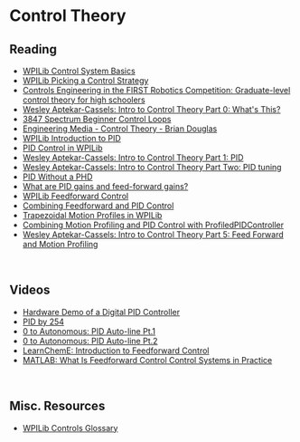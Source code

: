 # Control Theory
## Reading
- [WPILib Control System Basics](https://docs.wpilib.org/en/stable/docs/software/advanced-controls/introduction/control-system-basics.html)
- [WPILib Picking a Control Strategy](https://docs.wpilib.org/en/stable/docs/software/advanced-controls/introduction/picking-control-strategy.html)
- [Controls Engineering in the FIRST Robotics Competition: Graduate-level control theory for high schoolers](https://file.tavsys.net/control/controls-engineering-in-frc.pdf)
- [Wesley Aptekar-Cassels: Intro to Control Theory Part 0: What's This?](https://blog.wesleyac.com/posts/intro-to-control-part-zero-whats-this)
- [3847 Spectrum Beginner Control Loops](https://docs.google.com/presentation/d/1Z3H8fjxVSJSIoAv1C09J7CEWDGmV66ZCOXEI1wKS23w/edit?usp=sharing)
- [Engineering Media - Control Theory - Brian Douglas](https://engineeringmedia.com/)
- [WPILib Introduction to PID](https://docs.wpilib.org/en/stable/docs/software/advanced-controls/introduction/introduction-to-pid.html)
- [PID Control in WPILib](https://docs.wpilib.org/en/stable/docs/software/advanced-controls/controllers/pidcontroller.html)
- [Wesley Aptekar-Cassels: Intro to Control Theory Part 1: PID](https://blog.wesleyac.com/posts/intro-to-control-part-one-pid)
- [Wesley Aptekar-Cassels: Intro to Control Theory Part Two: PID tuning](https://blog.wesleyac.com/posts/intro-to-control-part-two-pid-tuning)
- [PID Without a PHD](https://drive.google.com/file/d/0B8Oix1YVtSZgUW1sd3dOOFVzdXc/view?resourcekey=0-fY1n3GWPrgTzNxLW-5g97w)
- [What are PID gains and feed-forward gains?](https://www.motioncontroltips.com/faq-what-are-pid-gains-and-feed-forward-gains/)
- [WPILib Feedforward Control](https://docs.wpilib.org/en/stable/docs/software/advanced-controls/controllers/feedforward.html)
- [Combining Feedforward and PID Control](https://docs.wpilib.org/en/stable/docs/software/advanced-controls/controllers/combining-feedforward-feedback.html)
- [Trapezoidal Motion Profiles in WPILib](https://docs.wpilib.org/en/stable/docs/software/advanced-controls/controllers/trapezoidal-profiles.html)
- [Combining Motion Profiling and PID Control with ProfiledPIDController](https://docs.wpilib.org/en/stable/docs/software/advanced-controls/controllers/profiled-pidcontroller.html)
- [Wesley Aptekar-Cassels: Intro to Control Theory Part 5: Feed Forward and Motion Profiling](https://blog.wesleyac.com/posts/intro-to-control-part-five-feedforward-motion-profiling)
<br>

## Videos
- [Hardware Demo of a Digital PID Controller](https://www.youtube.com/watch?v=fusr9eTceEo)
- [PID by 254](https://www.youtube.com/watch?v=pTuPhJ0DJB8)
- [0 to Autonomous: PID Auto-line Pt.1](https://youtu.be/jIKBWO7ps0w)
- [0 to Autonomous: PID Auto-line Pt.2](https://youtu.be/Z24fSBVJeGs)
- [LearnChemE: Introduction to Feedforward Control](https://www.youtube.com/watch?v=OZsIXaSaW7g)
- [MATLAB: What Is Feedforward Control Control Systems in Practice](https://www.youtube.com/watch?v=FW_ay7K4jPE)
<br>

## Misc. Resources
- [WPILib Controls Glossary](https://docs.wpilib.org/en/stable/docs/software/advanced-controls/controls-glossary.html)
<br>